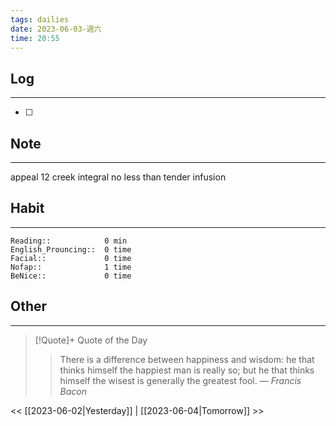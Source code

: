 ```yaml
---
tags: dailies  
date: 2023-06-03-週六
time: 20:55
---
```


## Log
---
- [ ] 

## Note
---
appeal
12
creek 
integral
no less than
tender
infusion

## Habit
---
```
Reading::            0 min
English_Prouncing::  0 time
Facial::             0 time
Nofap::              1 time
BeNice::             0 time

```
## Other
---

> [!Quote]+ Quote of the Day
> > There is a difference between happiness and wisdom: he that thinks himself the happiest man is really so; but he that thinks himself the wisest is generally the greatest fool.
> — <cite>Francis Bacon</cite>

<< [[2023-06-02|Yesterday]] | [[2023-06-04|Tomorrow]] >>